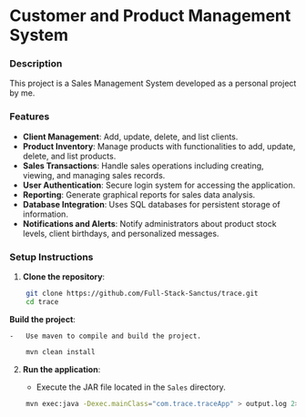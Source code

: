 # Customer and Product Management System

### Description

This project is a Sales Management System developed as a personal project by me.

### Features

- **Client Management**: Add, update, delete, and list clients.
- **Product Inventory**: Manage products with functionalities to add, update, delete, and list products.
- **Sales Transactions**: Handle sales operations including creating, viewing, and managing sales records.
- **User Authentication**: Secure login system for accessing the application.
- **Reporting**: Generate graphical reports for sales data analysis.
- **Database Integration**: Uses SQL databases for persistent storage of information.
- **Notifications and Alerts**: Notify administrators about product stock levels, client birthdays, and personalized messages.


### Setup Instructions

1.  **Clone the repository**:
    
```bash
    git clone https://github.com/Full-Stack-Sanctus/trace.git
    cd trace
```
    
  **Build the project**:
    
    -   Use maven to compile and build the project.
    
```bash
    mvn clean install
```
    
2.  **Run the application**:
    
    -   Execute the JAR file located in the `Sales` directory.
    
```bash
    mvn exec:java -Dexec.mainClass="com.trace.traceApp" > output.log 2>&1
```
    
